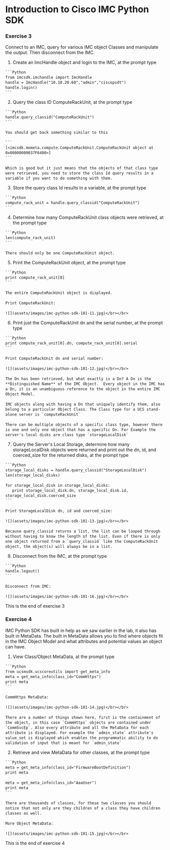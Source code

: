 # Introduction to Cisco IMC Python SDK

### Exercise 3
Connect to an IMC, query for various IMC object Classes and manipulate the output. Then disconnect from the IMC.

  1. Create an ImcHandle object and login to the IMC, at the prompt type

    ```Python
    from imcsdk.imchandle import ImcHandle
    handle = ImcHandle("10.10.20.60","admin","ciscopsdt")
    handle.login()
    ```

  2. Query the class ID ComputeRackUnit, at the prompt type

    ```Python
    handle.query_classid("ComputeRackUnit")
    ```

    You should get back something similar to this

    ```
    [<imcsdk.mometa.compute.ComputeRackUnit.ComputeRackUnit object at 0x00000000037F6400>]
    ```

    Which is good but it just means that the objects of that class type were retrieved, you need to store the class Id query results in a variable if you want to do something with them.

  3. Store the query class Id results in a variable, at the prompt type

    ```Python
    compute_rack_unit = handle.query_classid("ComputeRackUnit")
    ```

  4. Determine how many ComputeRackUnit class objects were retrieved, at the prompt type

    ```Python
    len(compute_rack_unit)
    ```

    There should only be one ComputeRackUnit object.

  5. Print the ComputeRackUnit object, at the prompt type

    ```Python
    print compute_rack_unit[0]
    ```

    The entire ComputeRackUnit object is displayed.

    Print ComputeRackUnit:

    ![](assets/images/imc-python-sdk-101-11.jpg)</br></br>

  6. Print just the ComputeRackUnit dn and the serial number, at the prompt type

    ```Python
    print compute_rack_unit[0].dn, compute_rack_unit[0].serial
    ```

    Print ComputeRackUnit dn and serial number:

    ![](assets/images/imc-python-sdk-101-12.jpg)</br></br>

    The Dn has been retrieved, but what exactly is a Dn? A Dn is the **Distinguished Name** of the IMC Object.  Every object in the IMC has a Dn, it is an unambiguous reference to the object in the entire IMC Object Model.

    IMC objects along with having a Dn that uniquely identify them, also belong to a particular Object Class. The Class type for a UCS stand-alone server is `computeRackUnit`

    There can be multiple objects of a specific class type, however there is one and only one object that has a specific Dn. For Example the server's local disks are class type `storageLocalDisk`

  7. Query the Server's Local Storage, determine how many storageLocalDisk objects were returned and print out the dn, id, and coerced_size for the returned disks, at the prompt type

    ```Python
    storage_local_disks = handle.query_classid("StorageLocalDisk")
    len(storage_local_disks)

    for storage_local_disk in storage_local_disks:
  	   print storage_local_disk.dn, storage_local_disk.id, storage_local_disk.coerced_size
    ```

    Print StorageLocalDisk dn, id and coerced_size:

    ![](assets/images/imc-python-sdk-101-13.jpg)</br></br>

    Because query_classid returns a list, the list can be looped through without having to know the length of the list. Even if there is only one object returned from a `query_classid` like the ComputeRackUnit object, the object(s) will always be in a list.

  8. Disconnect from the IMC, at the prompt type

    ```Python
    handle.logout()
    ```

    Disconnect from IMC:

    ![](assets/images/imc-python-sdk-101-16.jpg)</br></br>

This is the end of exercise 3

### Exercise 4
IMC Python SDK has built in help as we saw earlier in the lab, it also has built in MetaData. The built in MetaData allows you to find where objects fit in the IMC Object Model and what attributes and potential values an object can have.

  1. View Class/Object MetaData, at the prompt type

    ```Python
    from ucsmsdk.ucscoreutils import get_meta_info
    meta = get_meta_info(class_id="CommHttps")
    print meta
    ```

    CommHttps MetaData:

    ![](assets/images/imc-python-sdk-101-14.jpg)</br></br>

    There are a number of things shown here, first is the containment of the object, in this case `CommHttps` objects are contained under `CommSvcEp`. Also every attribute and all the MetaData for each attribute is displayed. For example the `admin_state` attribute's value_set is displayed which enables the programmatic ability to do validation of input that is meant for `admin_state`

  2. Retrieve and view MetaData for other classes, at the prompt type

    ```Python
    meta = get_meta_info(class_id="FirmwareBootDefinition")
    print meta

    meta = get_meta_info(class_id="AaaUser")
    print meta
    ```

    There are thousands of classes, for these two classes you should notice that not only are they children of a class they have children classes as well.

    More Object MetaData:

    ![](assets/images/imc-python-sdk-101-15.jpg)</br></br>

This is the end of exercise 4

